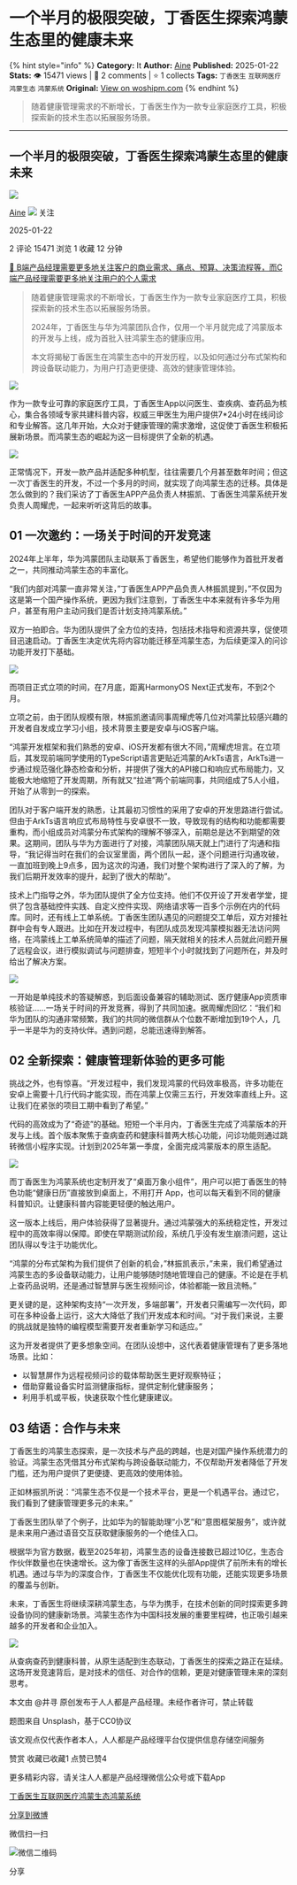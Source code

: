 # 一个半月的极限突破，丁香医生探索鸿蒙生态里的健康未来
{% hint style="info" %}
**Category:** It
**Author:** [Aine](https://www.woshipm.com/u/50794)
**Published:** 2025-01-22  
**Stats:** 👁️ 15471 views | 💬 2 comments | ⭐ 1 collects
**Tags:** `丁香医生` `互联网医疗` `鸿蒙生态` `鸿蒙系统`
**Original:** [View on woshipm.com](https://www.woshipm.com/it/6173959.html)
{% endhint %}
> 随着健康管理需求的不断增长，丁香医生作为一款专业家庭医疗工具，积极探索新的技术生态以拓展服务场景。

---

## 一个半月的极限突破，丁香医生探索鸿蒙生态里的健康未来

[![](https://image.woshipm.com/wp-files/2019/12/AcxKvyN2ELsaMwXD8QBS.gif!/both/72x72)](https://www.woshipm.com/u/50794)

[Aine](https://www.woshipm.com/u/50794) ![](https://static.woshipm.com/tag/1101_1@2x.png) 关注

2025-01-22

2 评论 15471 浏览 1 收藏 12 分钟

[🔗 B端产品经理需要更多地关注客户的商业需求、痛点、预算、决策流程等，而C端产品经理需要更多地关注用户的个人需求](https://ke.qidianla.com/courses/bcpm)

> 随着健康管理需求的不断增长，丁香医生作为一款专业家庭医疗工具，积极探索新的技术生态以拓展服务场景。
> 
> 2024年，丁香医生与华为鸿蒙团队合作，仅用一个半月就完成了鸿蒙版本的开发与上线，成为首批入驻鸿蒙生态的健康应用。
> 
> 本文将揭秘丁香医生在鸿蒙生态中的开发历程，以及如何通过分布式架构和跨设备联动能力，为用户打造更便捷、高效的健康管理体验。

![](https://image.woshipm.com/2024/09/30/d9fb1546-7f18-11ef-b388-00163e142b65.png)

作为一款专业可靠的家庭医疗工具，丁香医生App以问医生、查疾病、查药品为核心，集合各领域专家共建科普内容，权威三甲医生为用户提供7\*24小时在线问诊和专业解答。这几年开始，大众对于健康管理的需求激增，这促使丁香医生积极拓展新场景。而鸿蒙生态的崛起为这一目标提供了全新的机遇。

![](https://image.woshipm.com/wp-files/2025/01/3rBlfaao4myfWcHCpfTe-scaled.jpg)

正常情况下，开发一款产品并适配多种机型，往往需要几个月甚至数年时间；但这一次丁香医生的开发，不过一个多月的时间，就实现了向鸿蒙生态的迁移。具体是怎么做到的？我们采访了丁香医生APP产品负责人林振凯、丁香医生鸿蒙系统开发负责人周耀虎，一起来听听这背后的故事。

## 01 一次邀约：一场关于时间的开发竞速

2024年上半年，华为鸿蒙团队主动联系丁香医生，希望他们能够作为首批开发者之一，共同推动鸿蒙生态的丰富化。

“我们内部对鸿蒙一直非常关注，”丁香医生APP产品负责人林振凯提到，”不仅因为这是第一个国产操作系统，更因为我们注意到，丁香医生中本来就有许多华为用户，甚至有用户主动问我们是否计划支持鸿蒙系统。”

双方一拍即合。华为团队提供了全方位的支持，包括技术指导和资源共享，促使项目迅速启动。丁香医生决定优先将内容功能迁移至鸿蒙生态，为后续更深入的问诊功能开发打下基础。

![](https://image.woshipm.com/wp-files/2025/01/qV8TgYgKKzEnbxMYsFCt-scaled.jpg)

而项目正式立项的时间，在7月底，距离HarmonyOS Next正式发布，不到2个月。

立项之前，由于团队规模有限，林振凯邀请同事周耀虎等几位对鸿蒙比较感兴趣的开发者自发成立学习小组，技术背景主要是安卓与iOS客户端。

“鸿蒙开发框架和我们熟悉的安卓、iOS开发都有很大不同，”周耀虎坦言。在立项后，其发现前端同学使用的TypeScript语言更贴近鸿蒙的ArkTs语言，ArkTs进一步通过规范强化静态检查和分析，并提供了强大的API接口和响应式布局能力，又能极大地缩短了开发周期，所有就又“拉进”两个前端同事，共同组成了5人小组，开始了从零到一的探索。

团队对于客户端开发的熟悉，让其最初习惯性的采用了安卓的开发思路进行尝试。但由于ArkTs语言响应式布局特性与安卓很不一致，导致现有的结构和功能都需要重构，而小组成员对鸿蒙分布式架构的理解不够深入，前期总是达不到期望的效果。这期间，团队与华为方面进行了对接，鸿蒙团队隔天就上门进行了沟通和指导，“我记得当时在我们的会议室里面，两个团队一起，逐个问题进行沟通攻破，一直加班到晚上9点多，因为这次的沟通，我们对整个架构进行了深入的了解，为我们后期开发效率的提升，起到了很大的帮助”。

技术上门指导之外，华为团队提供了全方位支持。他们不仅开设了开发者学堂，提供了包含基础控件实践、自定义控件实现、网络请求等一百多个示例在内的代码库。同时，还有线上工单系统。丁香医生团队遇见的问题提交工单后，双方对接社群中会有专人跟进。比如在开发过程中，有团队成员发现鸿蒙模拟器无法访问网络，在鸿蒙线上工单系统简单的描述了问题，隔天就相关的技术人员就此问题开展了远程会议，进行模拟调试与问题排查，短短半个小时就找到了问题所在，并及时给出了解决方案。

![](https://image.woshipm.com/wp-files/2025/01/ypm2Voe9hpOjAVLIQHNq.png)

一开始是单纯技术的答疑解惑，到后面设备兼容的辅助测试、医疗健康App资质审核验证……一场关于时间的开发竞赛，得到了共同加速。据周耀虎回忆：“我们和华为团队的沟通非常频繁，我们的共同的微信群从个位数不断增加到19个人，几乎一半是华为的支持伙伴。遇到问题，总能迅速得到解答。

## 02 全新探索：健康管理新体验的更多可能

挑战之外，也有惊喜。“开发过程中，我们发现鸿蒙的代码效率极高，许多功能在安卓上需要十几行代码才能实现，而在鸿蒙上仅需三五行，开发效率直线上升。这让我们在紧张的项目工期中看到了希望。”

代码的高效成为了“奇迹”的基础。短短一个半月内，丁香医生完成了鸿蒙版本的开发与上线。首个版本聚焦于查病查药和健康科普两大核心功能，问诊功能则通过跳转微信小程序实现。计划到2025年第一季度，全面完成鸿蒙版本的原生适配。

![](https://image.woshipm.com/wp-files/2025/01/zXaC6vCMvUOtK6bJjsJP.png)

而丁香医生为鸿蒙系统也定制开发了“桌面万象小组件”，用户可以把丁香医生的特色功能“健康日历”直接放到桌面上，不用打开 App，也可以每天看到不同的健康科普知识。让健康科普内容能更轻便的触达用户。

这一版本上线后，用户体验获得了显著提升。通过鸿蒙强大的系统稳定性，开发过程中的高效率得以保障。即使在早期测试阶段，系统几乎没有发生崩溃问题，这让团队得以专注于功能优化。

“鸿蒙的分布式架构为我们提供了创新的机会，”林振凯表示，”未来，我们希望通过鸿蒙生态的多设备联动能力，让用户能够随时随地管理自己的健康。不论是在手机上查药品说明，还是通过智慧屏与医生视频问诊，体验都能一致且流畅。”

更关键的是，这种架构支持“一次开发，多端部署”，开发者只需编写一次代码，即可在多种设备上运行，这大大降低了我们开发成本和时间。“对于我们来说，主要的挑战就是独特的编程模型需要开发者重新学习和适应。”

这为开发者提供了更多想象空间。在团队设想中，这代表着健康管理有了更多落地场景。比如：

*   以智慧屏作为远程视频问诊的载体帮助医生更好观察特征；
*   借助穿戴设备实时监测健康指标，提供定制化健康服务；
*   利用手机或平板，快速获取个性化健康建议。

## 03 结语：合作与未来

丁香医生的鸿蒙生态探索，是一次技术与产品的跨越，也是对国产操作系统潜力的验证。鸿蒙生态凭借其分布式架构与跨设备联动能力，不仅帮助开发者降低了开发门槛，还为用户提供了更便捷、更高效的使用体验。

正如林振凯所说：“鸿蒙生态不仅是一个技术平台，更是一个机遇平台。通过它，我们看到了健康管理更多元的未来。”

丁香医生团队举了个例子，比如华为的智能助理“小艺”和“意图框架服务”，或许就是未来用户通过语音交互获取健康服务的一个绝佳入口。

根据华为官方数据，截至2025年初，鸿蒙生态的设备连接数已超过10亿，生态合作伙伴数量也在快速增长。这为像丁香医生这样的头部App提供了前所未有的增长机遇。通过与华为的深度合作，丁香医生不仅能优化现有功能，还能实现更多场景的覆盖与创新。

未来，丁香医生将继续深耕鸿蒙生态，与华为携手，在技术创新的同时探索更多跨设备协同的健康新场景。鸿蒙生态作为中国科技发展的重要里程碑，也正吸引越来越多的开发者和企业加入。

![](https://image.woshipm.com/wp-files/2025/01/4jP0Luei6cvn5SfugWc3-scaled.jpg)

从查病查药到健康科普，从原生适配到生态联动，丁香医生的探索之路正在延续。这场开发竞速背后，是对技术的信任、对合作的信赖，更是对健康管理未来的深刻思考。

本文由 @井寻 原创发布于人人都是产品经理。未经作者许可，禁止转载

题图来自 Unsplash，基于CC0协议

该文观点仅代表作者本人，人人都是产品经理平台仅提供信息存储空间服务

赞赏 收藏已收藏1 点赞已赞4

更多精彩内容，请关注人人都是产品经理微信公众号或下载App

[丁香医生](https://www.woshipm.com/tag/%e4%b8%81%e9%a6%99%e5%8c%bb%e7%94%9f)[互联网医疗](https://www.woshipm.com/tag/%e4%ba%92%e8%81%94%e7%bd%91%e5%8c%bb%e7%96%97)[鸿蒙生态](https://www.woshipm.com/tag/%e9%b8%bf%e8%92%99%e7%94%9f%e6%80%81)[鸿蒙系统](https://www.woshipm.com/tag/%e9%b8%bf%e8%92%99%e7%b3%bb%e7%bb%9f)

[分享到微博](https://service.weibo.com/share/share.php?appkey=2775287854&title=一个半月的极限突破，丁香医生探索鸿蒙生态里的健康未来&url=https://www.woshipm.com/it/6173959.html&pic=https://image.woshipm.com/2024/09/30/d9fb1546-7f18-11ef-b388-00163e142b65.png)

微信扫一扫

![微信二维码](https://api.pwmqr.com/qrcode/create/?url=https://www.woshipm.com/it/6173959.html)

分享